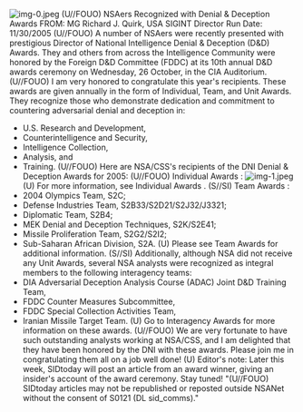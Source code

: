![img-0.jpeg](img-0.jpeg)
(U//FOUO) NSAers Recognized with Denial \& Deception Awards
FROM: MG Richard J. Quirk, USA
SIGINT Director
Run Date: 11/30/2005
(U//FOUO) A number of NSAers were recently presented with prestigious Director of National Intelligence Denial \& Deception (D\&D) Awards. They and others from across the Intelligence Community were honored by the Foreign D\&D Committee (FDDC) at its 10th annual D\&D awards ceremony on Wednesday, 26 October, in the CIA Auditorium.
(U//FOUO) I am very honored to congratulate this year's recipients. These awards are given annually in the form of Individual, Team, and Unit Awards. They recognize those who demonstrate dedication and commitment to countering adversarial denial and deception in:

- U.S. Research and Development,
- Counterintelligence and Security,
- Intelligence Collection,
- Analysis, and
- Training.
(U//FOUO) Here are NSA/CSS's recipients of the DNI Denial \& Deception Awards for 2005:
(U//FOUO) Individual Awards :
![img-1.jpeg](img-1.jpeg)
(U) For more information, see Individual Awards .
(S//SI) Team Awards :
- 2004 Olympics Team, S2C;
- Defense Industries Team, S2B33/S2D21/S2J32/J3321;
- Diplomatic Team, S2B4;
- MEK Denial and Deception Techniques, S2K/S2E41;
- Missile Proliferation Team, S2G2/S2I2;
- Sub-Saharan African Division, S2A.
(U) Please see Team Awards for additional information.
(S//SI) Additionally, although NSA did not receive any Unit Awards, several NSA analysts were recognized as integral members to the following interagency teams:
- DIA Adversarial Deception Analysis Course (ADAC) Joint D\&D Training Team,
- FDDC Counter Measures Subcommittee,
- FDDC Special Collection Activities Team,
- Iranian Missile Target Team.
(U) Go to Interagency Awards for more information on these awards.
(U//FOUO) We are very fortunate to have such outstanding analysts working at NSA/CSS, and I am delighted that they have been honored by the DNI with these awards. Please join me in congratulating them all on a job well done!
(U) Editor's note: Later this week, SIDtoday will post an article from an award winner, giving an insider's account of the award ceremony. Stay tuned!
"(U//FOUO) SIDtoday articles may not be republished or reposted outside NSANet without the consent of S0121 (DL sid_comms)."
